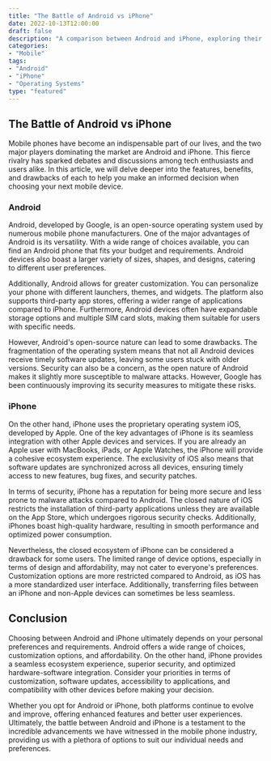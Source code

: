 ```yaml
---
title: "The Battle of Android vs iPhone"
date: 2022-10-13T12:00:00
draft: false
description: "A comparison between Android and iPhone, exploring their features, benefits, and drawbacks to help you make an informed decision."
categories:
- "Mobile"
tags:
- "Android"
- "iPhone"
- "Operating Systems"
type: "featured"
---
```


## The Battle of Android vs iPhone

Mobile phones have become an indispensable part of our lives, and the two major players dominating the market are Android and iPhone. This fierce rivalry has sparked debates and discussions among tech enthusiasts and users alike. In this article, we will delve deeper into the features, benefits, and drawbacks of each to help you make an informed decision when choosing your next mobile device.

### Android

Android, developed by Google, is an open-source operating system used by numerous mobile phone manufacturers. One of the major advantages of Android is its versatility. With a wide range of choices available, you can find an Android phone that fits your budget and requirements. Android devices also boast a larger variety of sizes, shapes, and designs, catering to different user preferences.

Additionally, Android allows for greater customization. You can personalize your phone with different launchers, themes, and widgets. The platform also supports third-party app stores, offering a wider range of applications compared to iPhone. Furthermore, Android devices often have expandable storage options and multiple SIM card slots, making them suitable for users with specific needs.

However, Android's open-source nature can lead to some drawbacks. The fragmentation of the operating system means that not all Android devices receive timely software updates, leaving some users stuck with older versions. Security can also be a concern, as the open nature of Android makes it slightly more susceptible to malware attacks. However, Google has been continuously improving its security measures to mitigate these risks.

### iPhone

On the other hand, iPhone uses the proprietary operating system iOS, developed by Apple. One of the key advantages of iPhone is its seamless integration with other Apple devices and services. If you are already an Apple user with MacBooks, iPads, or Apple Watches, the iPhone will provide a cohesive ecosystem experience. The exclusivity of iOS also means that software updates are synchronized across all devices, ensuring timely access to new features, bug fixes, and security patches.

In terms of security, iPhone has a reputation for being more secure and less prone to malware attacks compared to Android. The closed nature of iOS restricts the installation of third-party applications unless they are available on the App Store, which undergoes rigorous security checks. Additionally, iPhones boast high-quality hardware, resulting in smooth performance and optimized power consumption.

Nevertheless, the closed ecosystem of iPhone can be considered a drawback for some users. The limited range of device options, especially in terms of design and affordability, may not cater to everyone's preferences. Customization options are more restricted compared to Android, as iOS has a more standardized user interface. Additionally, transferring files between an iPhone and non-Apple devices can sometimes be less seamless.

## Conclusion

Choosing between Android and iPhone ultimately depends on your personal preferences and requirements. Android offers a wide range of choices, customization options, and affordability. On the other hand, iPhone provides a seamless ecosystem experience, superior security, and optimized hardware-software integration. Consider your priorities in terms of customization, software updates, accessibility to applications, and compatibility with other devices before making your decision.

Whether you opt for Android or iPhone, both platforms continue to evolve and improve, offering enhanced features and better user experiences. Ultimately, the battle between Android and iPhone is a testament to the incredible advancements we have witnessed in the mobile phone industry, providing us with a plethora of options to suit our individual needs and preferences.


